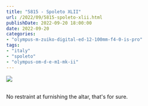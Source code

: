 ```yaml
---
title: "5815 - Spoleto XLII"
url: /2022/09/5815-spoleto-xlii.html
publishDate: 2022-09-20 18:00:00
date: 2022-09-20
categories:
- "olympus-m-zuiko-digital-ed-12-100mm-f4-0-is-pro"
tags:
- "italy"
- "spoleto"
- "olympus-om-d-e-m1-mk-ii"
---
```

<div class="container">
<div class="center"><a target="_blank" href="https://d25zfm9zpd7gm5.cloudfront.net/1200x1200/2019/20190906_175021_lr.jpg"><img class="webfeedsFeaturedVisual" src="https://d25zfm9zpd7gm5.cloudfront.net/0600x0600/2019/20190906_175021_lr.jpg" /></a></div>
</div>
<br />

No restraint at furnishing the altar, that's for sure.
